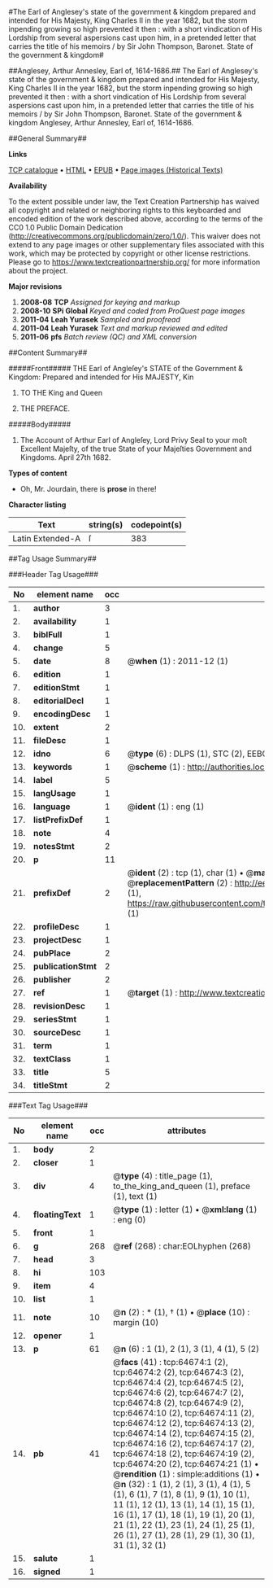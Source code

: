 #The Earl of Anglesey's state of the government & kingdom prepared and intended for His Majesty, King Charles II in the year 1682, but the storm inpending growing so high prevented it then : with a short vindication of His Lordship from several aspersions cast upon him, in a pretended letter that carries the title of his memoirs / by Sir John Thompson, Baronet. State of the government & kingdom#

##Anglesey, Arthur Annesley, Earl of, 1614-1686.##
The Earl of Anglesey's state of the government & kingdom prepared and intended for His Majesty, King Charles II in the year 1682, but the storm inpending growing so high prevented it then : with a short vindication of His Lordship from several aspersions cast upon him, in a pretended letter that carries the title of his memoirs / by Sir John Thompson, Baronet.
State of the government & kingdom
Anglesey, Arthur Annesley, Earl of, 1614-1686.

##General Summary##

**Links**

[TCP catalogue](http://www.ota.ox.ac.uk/tcp/)  • 
[HTML](http://tei.it.ox.ac.uk/tcp/Texts-HTML/free/A62/A62416.html)  • 
[EPUB](http://tei.it.ox.ac.uk/tcp/Texts-EPUB/free/A62/A62416.epub) • 
[Page images (Historical Texts)](https://historicaltexts.jisc.ac.uk/eebo-12627123e)

**Availability**

To the extent possible under law, the Text Creation Partnership has waived all copyright and related or neighboring rights to this keyboarded and encoded edition of the work described above, according to the terms of the CC0 1.0 Public Domain Dedication (http://creativecommons.org/publicdomain/zero/1.0/). This waiver does not extend to any page images or other supplementary files associated with this work, which may be protected by copyright or other license restrictions. Please go to https://www.textcreationpartnership.org/ for more information about the project.

**Major revisions**

1. __2008-08__ __TCP__ *Assigned for keying and markup*
1. __2008-10__ __SPi Global__ *Keyed and coded from ProQuest page images*
1. __2011-04__ __Leah Yurasek__ *Sampled and proofread*
1. __2011-04__ __Leah Yurasek__ *Text and markup reviewed and edited*
1. __2011-06__ __pfs__ *Batch review (QC) and XML conversion*

##Content Summary##

#####Front#####
THE Earl of Angleſey's STATE of the Government & Kingdom: Prepared and intended for His MAJESTY, Kin
1. TO THE King and Queen

1. THE PREFACE.

#####Body#####

1. The Account of Arthur Earl of Angleſey, Lord Privy Seal to your moſt Excellent Majeſty, of the true State of your Majeſties Government and Kingdoms. April 27th 1682.

**Types of content**

  * Oh, Mr. Jourdain, there is **prose** in there!

**Character listing**


|Text|string(s)|codepoint(s)|
|---|---|---|
|Latin Extended-A|ſ|383|

##Tag Usage Summary##

###Header Tag Usage###

|No|element name|occ|attributes|
|---|---|---|---|
|1.|__author__|3||
|2.|__availability__|1||
|3.|__biblFull__|1||
|4.|__change__|5||
|5.|__date__|8| @__when__ (1) : 2011-12 (1)|
|6.|__edition__|1||
|7.|__editionStmt__|1||
|8.|__editorialDecl__|1||
|9.|__encodingDesc__|1||
|10.|__extent__|2||
|11.|__fileDesc__|1||
|12.|__idno__|6| @__type__ (6) : DLPS (1), STC (2), EEBO-CITATION (1), OCLC (1), VID (1)|
|13.|__keywords__|1| @__scheme__ (1) : http://authorities.loc.gov/ (1)|
|14.|__label__|5||
|15.|__langUsage__|1||
|16.|__language__|1| @__ident__ (1) : eng (1)|
|17.|__listPrefixDef__|1||
|18.|__note__|4||
|19.|__notesStmt__|2||
|20.|__p__|11||
|21.|__prefixDef__|2| @__ident__ (2) : tcp (1), char (1)  •  @__matchPattern__ (2) : ([0-9\-]+):([0-9IVX]+) (1), (.+) (1)  •  @__replacementPattern__ (2) : http://eebo.chadwyck.com/downloadtiff?vid=$1&page=$2 (1), https://raw.githubusercontent.com/textcreationpartnership/Texts/master/tcpchars.xml#$1 (1)|
|22.|__profileDesc__|1||
|23.|__projectDesc__|1||
|24.|__pubPlace__|2||
|25.|__publicationStmt__|2||
|26.|__publisher__|2||
|27.|__ref__|1| @__target__ (1) : http://www.textcreationpartnership.org/docs/. (1)|
|28.|__revisionDesc__|1||
|29.|__seriesStmt__|1||
|30.|__sourceDesc__|1||
|31.|__term__|1||
|32.|__textClass__|1||
|33.|__title__|5||
|34.|__titleStmt__|2||


###Text Tag Usage###

|No|element name|occ|attributes|
|---|---|---|---|
|1.|__body__|2||
|2.|__closer__|1||
|3.|__div__|4| @__type__ (4) : title_page (1), to_the_king_and_queen (1), preface (1), text (1)|
|4.|__floatingText__|1| @__type__ (1) : letter (1)  •  @__xml:lang__ (1) : eng (0)|
|5.|__front__|1||
|6.|__g__|268| @__ref__ (268) : char:EOLhyphen (268)|
|7.|__head__|3||
|8.|__hi__|103||
|9.|__item__|4||
|10.|__list__|1||
|11.|__note__|10| @__n__ (2) : * (1), † (1)  •  @__place__ (10) : margin (10)|
|12.|__opener__|1||
|13.|__p__|61| @__n__ (6) : 1 (1), 2 (1), 3 (1), 4 (1), 5 (2)|
|14.|__pb__|41| @__facs__ (41) : tcp:64674:1 (2), tcp:64674:2 (2), tcp:64674:3 (2), tcp:64674:4 (2), tcp:64674:5 (2), tcp:64674:6 (2), tcp:64674:7 (2), tcp:64674:8 (2), tcp:64674:9 (2), tcp:64674:10 (2), tcp:64674:11 (2), tcp:64674:12 (2), tcp:64674:13 (2), tcp:64674:14 (2), tcp:64674:15 (2), tcp:64674:16 (2), tcp:64674:17 (2), tcp:64674:18 (2), tcp:64674:19 (2), tcp:64674:20 (2), tcp:64674:21 (1)  •  @__rendition__ (1) : simple:additions (1)  •  @__n__ (32) : 1 (1), 2 (1), 3 (1), 4 (1), 5 (1), 6 (1), 7 (1), 8 (1), 9 (1), 10 (1), 11 (1), 12 (1), 13 (1), 14 (1), 15 (1), 16 (1), 17 (1), 18 (1), 19 (1), 20 (1), 21 (1), 22 (1), 23 (1), 24 (1), 25 (1), 26 (1), 27 (1), 28 (1), 29 (1), 30 (1), 31 (1), 32 (1)|
|15.|__salute__|1||
|16.|__signed__|1||
